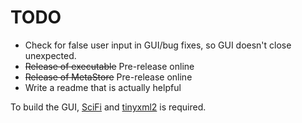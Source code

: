 # TODO
- Check for false user input in GUI/bug fixes, so GUI doesn't close unexpected.
- ~~Release of executable~~ Pre-release online
- ~~Release of MetaStore~~ Pre-release online
- Write a readme that is actually helpful

To build the GUI, [SciFi](https://github.com/CDCSProjects/SciFi) and [tinyxml2](https://github.com/leethomason/tinyxml2) is required.

